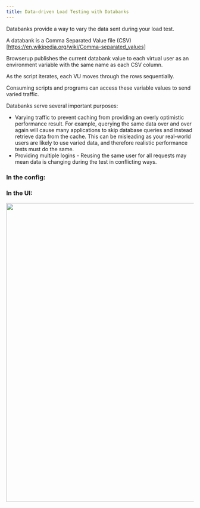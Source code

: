 ```yaml
---
title: Data-driven Load Testing with Databanks
---
```


Databanks provide a way to vary the data sent during your load test.

A databank is a Comma Separated Value file (CSV)[https://en.wikipedia.org/wiki/Comma-separated_values]

Browserup publishes the current databank value to each virtual user as an
environment variable with the same name as each CSV column.

As the script iterates, each VU moves through the rows sequentially.

Consuming scripts and programs can access these variable values to send varied traffic.

Databanks serve several important purposes:

* Varying traffic to prevent caching from providing an overly optimistic performance result.
  For example, querying the same data over and over again will cause many applications to
  skip database queries and instead retrieve data from the cache. This can be misleading as
  your real-world users are likely to use varied data, and therefore realistic performance tests must do the same.
* Providing multiple logins - Reusing the same user for all requests may mean data is
  changing during the test in conflicting ways.

### In the config:




### In the UI:
[<img src="{{ site.baseurl }}/assets/images/load/urls-report.png" width="800"/>](assets/images/load/urls-report.png)
